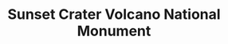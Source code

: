 ---
layout: repo
title: "Sunset Crater Volcano National Monument"
id: 13117
permalink: repos/13117/
---